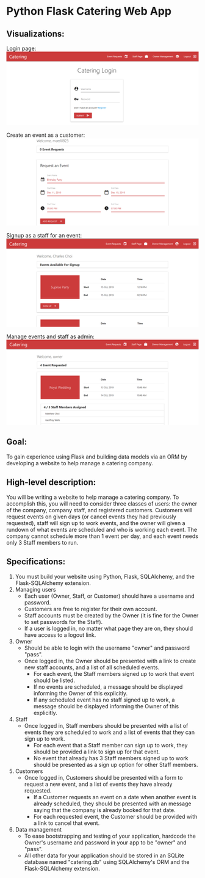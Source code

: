# Python Flask Catering Web App

## Visualizations:

Login page:
![Image of Login Page](https://github.com/mattchoi2/Python-Flask-Catering-Web-App/blob/master/images/login.PNG?raw=true)

Create an event as a customer:
![Image of Create Event Page](https://github.com/mattchoi2/Python-Flask-Catering-Web-App/blob/master/images/createEvent.PNG?raw=true)

Signup as a staff for an event:
![Image of Staff Signup Page](https://github.com/mattchoi2/Python-Flask-Catering-Web-App/blob/master/images/staff.PNG?raw=true)

Manage events and staff as admin:
![Image of Admin Management](https://github.com/mattchoi2/Python-Flask-Catering-Web-App/blob/master/images/owner.PNG?raw=true)

## Goal:
To gain experience using Flask and building data models via an ORM by developing a website to help manage a catering company.

## High-level description:
You will be writing a website to help manage a catering company.  To accomplish
this, you will need to consider three classes of users:  the owner of the
company, company staff, and registered customers.  Customers will request
events on given days (or cancel events they had previously requested), staff
will sign up to work events, and the owner will given a rundown of what events
are scheduled and who is working each event.  The company cannot schedule more
than 1 event per day, and each event needs only 3 Staff members to run.

## Specifications:
1.  You must build your website using Python, Flask, SQLAlchemy, and the Flask-SQLAlchemy extension.
1.  Managing users
	*  Each user (Owner, Staff, or Customer) should have a username and password.
	*  Customers are free to register for their own account.
	*  Staff accounts must be created by the Owner (it is fine for the Owner to set passwords for the Staff).
	*  If a user is logged in, no matter what page they are on, they should have access to a logout link.
1.  Owner
	*  Should be able to login with the username "owner" and password "pass".
	*  Once logged in, the Owner should be presented with a link to create new staff accounts, and a list of all scheduled events.
		*  For each event, the Staff members signed up to work that event should be listed.
		*  If no events are scheduled, a message should be displayed informing the Owner of this explicitly.
		*  If any scheduled event has no staff signed up to work, a message should be displayed informing the Owner of this explicitly.
1.  Staff
	*  Once logged in, Staff members should be presented with a list of events they are scheduled to work and a list of events that they can sign up to work.
		*  For each event that a Staff member can sign up to work, they should be provided a link to sign up for that event.
		*  No event that already has 3 Staff members signed up to work should be presented as a sign up option for other Staff members.
1.  Customers
	*  Once logged in, Customers should be presented with a form to request a new event, and a list of events they have already requested.
		*  If a Customer requests an event on a date when another event is already scheduled, they should be presented with an message saying that the company is already booked for that date.
		*  For each requested event, the Customer should be provided with a link to cancel that event.
1.  Data management
	*  To ease bootstrapping and testing of your application, hardcode the Owner's username and password in your app to be "owner" and "pass".
	*  All other data for your application should be stored in an SQLite database named "catering.db" using SQLAlchemy's ORM and the Flask-SQLAlchemy extension.
